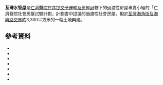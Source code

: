 **荃灣水管屋**是[仁濟醫院在其提交予](https://zh.wikipedia.org/wiki/仁濟醫院_\(香港\) "wikilink")[運輸及房屋局](../Page/運輸及房屋局.md "wikilink")轄下的過渡性房屋專責小組的「仁濟醫院社會房屋試驗計劃」計劃書中提議的過渡性社會房屋，擬於[荃灣](../Page/荃灣.md "wikilink")[海角街及](https://zh.wikipedia.org/wiki/海角街 "wikilink")[海興路交界約](https://zh.wikipedia.org/wiki/海興路 "wikilink")3,300平方米的一幅土地興建。

## 參考資料

  -
  -
  -
  -
  -
  -
  -